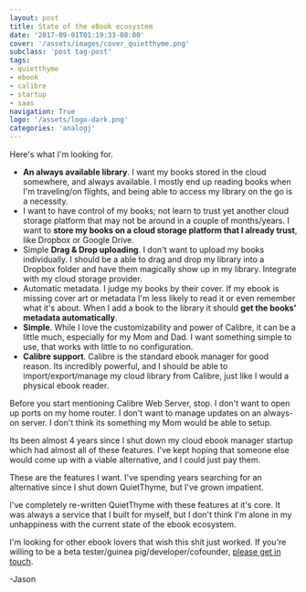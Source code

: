 ```yaml
---
layout: post
title: State of the eBook ecosystem
date: '2017-09-01T01:19:33-08:00'
cover: '/assets/images/cover_quietthyme.png'
subclass: 'post tag-post'
tags:
- quietthyme
- ebook
- calibre
- startup
- saas
navigation: True
logo: '/assets/logo-dark.png'
categories: 'analogj'
---
```


Here's what I'm looking for. 

- **An always available library**. I want my books stored in the cloud somewhere, and always available. I mostly end up reading books when I'm traveling/on flights, and being able to access my library on the go is a necessity.
- I want to have control of my books; not learn to trust yet another cloud storage platform that may not be around in a couple of months/years. I want to **store my books on a cloud storage platform that I already trust**, like Dropbox or Google Drive.
- Simple **Drag & Drop uploading**. I don't want to upload my books individually. I should be a able to drag and drop my library into a Dropbox folder and have them magically show up in my library. Integrate with my cloud storage provider. 
- Automatic metadata. I judge my books by their cover. If my ebook is missing cover art or metadata I'm less likely to read it or even remember what it's about. When I add a book to the library it should **get the books' metadata automatically**.
- **Simple**. While I love the customizability and power of Calibre, it can be a little much, especially for my Mom and Dad. I want something simple to use, that works with little to no configuration. 
- **Calibre support**. Calibre is the standard ebook manager for good reason. Its incredibly powerful, and I should be able to import/export/manage my cloud library from Calibre, just like I would a physical ebook reader.

Before you start mentioning Calibre Web Server, stop. I don't want to open up ports on my home router. I don't want to manage updates on an always-on server. I don't think its something my Mom would be able to setup.

Its been almost 4 years since I shut down my cloud ebook manager startup which had almost all of these features. I've kept hoping that someone else would come up with a viable alternative, and I could just pay them. 

These are the features I want. I've spending years searching for an alternative since I shut down QuietThyme, but I've grown impatient. 

I've completely re-written QuietThyme with these features at it's core. It was always a service that I built for myself, but I don't think I'm alone in my unhappiness with the current state of the ebook ecosystem. 

I'm looking for other ebook lovers that wish this shit just worked. If you're willing to be a beta tester/guinea pig/developer/cofounder, [please get in touch](https://docs.google.com/forms/d/e/1FAIpQLSe2aknGDvbJ5J0MlLSBc4Mc9y4RPqK5In-EL--ZscwbMvcUSg/viewform?usp=sf_link). 

-Jason